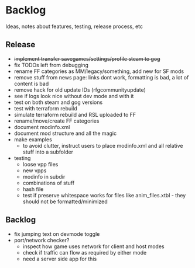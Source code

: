# Backlog

Ideas, notes about features, testing, release process, etc

## Release

* ~~implement transfer savegames/settings/profile steam to gog~~
* fix TODOs left from debugging
* rename FF categories as MM/legacy/something, add new for SF mods
* remove stuff from news page: links dont work, formatting is bad, a lot of content is bad
* remove hack for old update IDs (rfgcommunityupdate)
* see if logs look nice without dev mode and with it
* test on both steam and gog versions
* test with terraform rebuild
* simulate terraform rebuild and RSL uploaded to FF
* rename/move/create FF categories
* document modinfo.xml
* document mod structure and all the magic
* make examples
  * to avoid clutter, instruct users to place modinfo.xml and all relative stuff into a subfolder
* testing
  * loose vpp files
  * new vpps
  * modinfo in subdir
  * combinations of stuff
  * hash file
  * test if preserve whitespace works for files like anim_files.xtbl - they should not be formatted/minimized


## Backlog

* fix jumping text on devmode toggle
* port/network checker?
  * inspect how game uses network for client and host modes
  * check if traffic can flow as required by either mode
  * need a server side app for this

